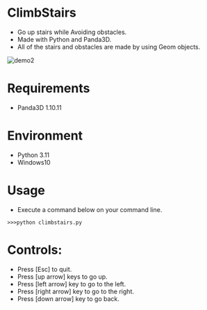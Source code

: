 # ClimbStairs
* Go up stairs while Avoiding obstacles. 
* Made with Python and Panda3D.
* All of the stairs and obstacles are made by using Geom objects. 

![demo2](https://user-images.githubusercontent.com/48859041/227254351-d3a7d2f0-26e8-4012-86ae-6df665eac8cc.png)

# Requirements
* Panda3D 1.10.11

# Environment
* Python 3.11
* Windows10

# Usage
* Execute a command below on your command line.
```
>>>python climbstairs.py
```

# Controls:
* Press [Esc] to quit.
* Press [up arrow] keys to go up.
* Press [left arrow] key to go to the left.
* Press [right arrow] key to go to the right.
* Press [down arrow] key to go back.
